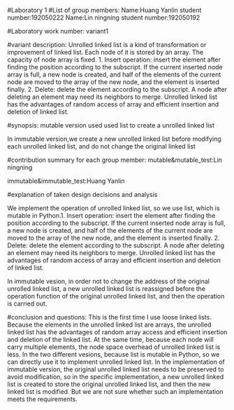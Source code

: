 #Laboratory 1
#List of group members:
Name:Huang Yanlin   student number:192050222
Name:Lin ningning   student number:192050192

#Laboratory work number:
variant1

#variant description:
Unrolled linked list is a kind of transformation or improvement of linked list. Each node of it is stored by an array. The capacity of node array is fixed. 1. Insert operation: insert the element after finding the position according to the subscript. If the current inserted node array is full, a new node is created, and half of the elements of the current node are moved to the array of the new node, and the element is inserted finally. 2. Delete: delete the element according to the subscript. A node after deleting an element may need its neighbors to merge. Unrolled linked list has the advantages of random access of array and efficient insertion and deletion of linked list.

#synopsis:
mutable version used used list to create a unrolled linked list

In immutable version,we create a new unrolled linked list before modifying each unrolled linked list, and do not change the original linked list

#contribution summary for each group member:
mutable&mutable_test:Lin ningning

immutable&immutable_test:Huang Yanlin


#explanation of taken design decisions and analysis

 We implement the operation of unrolled linked list, so we use list, which is mutable in Python.1. Insert operation: insert the element after finding the position according to the subscript. If the current inserted node array is full, a new node is created, and half of the elements of the current node are moved to the array of the new node, and the element is inserted finally. 2. Delete: delete the element according to the subscript. A node after deleting an element may need its neighbors to merge. Unrolled linked list has the advantages of random access of array and efficient insertion and deletion of linked list.

 In immutable vesion, in order not to change the address of the original unrolled linked list, a new unrolled linked list is reassigned before the operation function of the original unrolled linked list, and then the operation is carried out.

#conclusion and questions:
This is the first time I use loose linked lists. Because the elements in the unrolled linked list are arrays, the unrolled linked list has the advantages of random array access and efficient insertion and deletion of the linked list. At the same time, because each node will carry multiple elements, the node space overhead of unrolled linked list is less. In the two different vesions, because list  is mutable in Python, so we can directly use it to implement unrolled linked list. In the implementation of immutable version, the original unrolled linked list needs to be preserved to avoid modification, so in the specific implementation, a new unrolled linked list is created to store the original unrolled linked list, and then the new linked list is modified. But we are not sure whether such an implementation meets the requirements.
